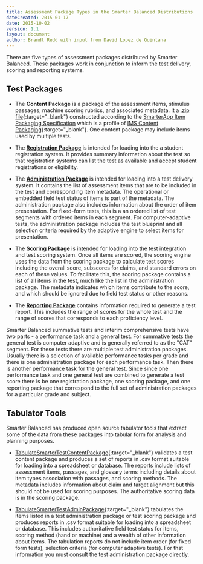 ```yaml
---
title: Assessment Package Types in the Smarter Balanced Distributions
dateCreated: 2015-01-17
date: 2015-10-02
version: 1.1
layout: document
author: Brandt Redd with input from David Lopez de Quintana
---
```

There are five types of assessment packages distributed by Smarter Balanced. These packages work in conjunction to inform the test delivery, scoring and reporting systems.

## Test Packages

* The **Content Package** is a package of the assessment items, stimulus passages, machine scoring rubrics, and associated metadata. It a [.zip file](https://en.wikipedia.org/wiki/Zip_%28file_format%29){:target="_blank"} constructed according to the [SmarterApp Item Packaging Specification](http://www.smarterapp.org/specs/SmarterApp_ItemPackaging.html) which is a profile of [IMS Content Packaging](http://www.imsglobal.org/content/packaging/){:target="_blank"}. One content package may include items used by multiple tests.  

* The [**Registration Package**](http://www.smarterapp.org/documents/RegistrationTestPackageFormat.pdf) is intended for loading into the a student registration system. It provides summary information about the test so that registration systems can list the test as available and accept student registrations or eligibility.

* The [**Administration Package**](http://www.smarterapp.org/documents/AdministrationTestPackageFormat.pdf) is intended for loading into a test delivery system. It contains the list of assessment items that are to be included in the test and corresponding item metadata. The operational or embedded field test status of items is part of the metadata. The administration package also includes information about the order of item presentation. For fixed-form tests, this is a an ordered list of test segments with ordered items in each segment. For computer-adaptive tests, the administration package includes the test blueprint and all selection criteria required by the adaptive engine to select items for presentation.

* The [**Scoring Package**](http://www.smarterapp.org/documents/ScoringTestPackageFormat.pdf) is intended for loading into the test integration and test scoring system. Once all items are scored, the scoring engine uses the data from the scoring package to calculate test scores including the overall score, subscores for claims, and standard errors on each of these values. To facilitate this, the scoring package contains a list of all items in the test, much like the list in the administration package. The metadata indicates which items contribute to the score, and which should be ignored due to field test status or other reasons. 

* The [**Reporting Package**](http://www.smarterapp.org/documents/ReportingTestPackageFormat.pdf) contains information required to generate a test report. This includes the range of scores for the whole test and the range of scores that corresponds to each proficiency level.

Smarter Balanced summative tests and interim comprehensive tests have two parts - a performance task and a general test. For summative tests the general test is computer adaptive and is generally referred to as the "CAT" segment. For these tests there are multiple test administration packages. Usually there is a selection of available performance tasks per grade and there is one administration package for each performance task. Then there is another performance task for the general test. Since since one performance task and one general test are combined to generate a test score there is be one registration package, one scoring package, and one reporting package that correspond to the full set of administration packages for a particular grade and subject.

## Tabulator Tools

Smarter Balanced has produced open source tabulator tools that extract some of the data from these packages into tabular form for analysis and planning purposes.

* [TabulateSmarterTestContentPackage](https://github.com/SmarterApp/TabulateSmarterTestContentPackage/releases/latest){:target="_blank"} validates a test content package and produces a set of reports in .csv format suitable for loading into a spreadsheet or database. The reports include lists of assessment items, passages, and glossary terms including details about item types association with passages, and scoring methods. The metadata includes information about claim and target alignment but this should not be used for scoring purposes. The authoritative scoring data is in the scoring package.

* [TabulateSmarterTestAdminPackage](https://github.com/SmarterApp/TabulateSmarterTestAdminPackage/releases/latest){:target="_blank"} tabulates the items listed in a test administration package or test scoring package and produces reports in .csv format suitable for loading into a spreadsheet or database. This includes authoritative field test status for items, scoring method (hand or machine) and a wealth of other information about items. The tabulation reports do not include item order (for fixed form tests), selection criteria (for computer adaptive tests). For that information you must consult the test administration package directly.  